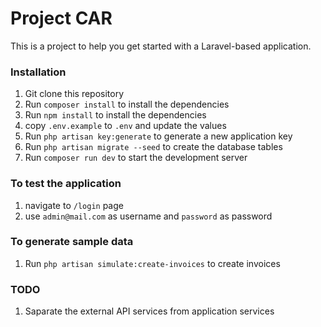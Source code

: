 # Project CAR

This is a project to help you get started with a Laravel-based application.

### Installation

1. Git clone this repository
2. Run `composer install` to install the dependencies
3. Run `npm install` to install the dependencies
4. copy `.env.example` to `.env` and update the values
5. Run `php artisan key:generate` to generate a new application key
6. Run `php artisan migrate --seed` to create the database tables
7. Run `composer run dev` to start the development server

### To test the application

1. navigate to `/login` page
2. use `admin@mail.com` as username and `password` as password

### To generate sample data

1. Run `php artisan simulate:create-invoices` to create invoices

### TODO

1. Saparate the external API services from application services
